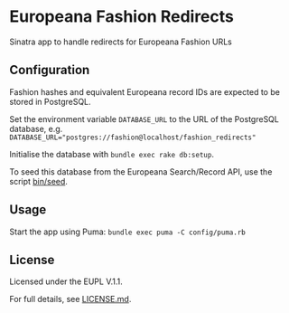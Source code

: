 # Europeana Fashion Redirects

Sinatra app to handle redirects for Europeana Fashion URLs

## Configuration

Fashion hashes and equivalent Europeana record IDs are expected to be stored in
PostgreSQL.

Set the environment variable `DATABASE_URL` to the URL of the PostgreSQL
database, e.g. `DATABASE_URL="postgres://fashion@localhost/fashion_redirects"`

Initialise the database with `bundle exec rake db:setup`.


To seed this database from the Europeana Search/Record API, use the script
[bin/seed](bin/seed).

## Usage

Start the app using Puma: `bundle exec puma -C config/puma.rb`

## License

Licensed under the EUPL V.1.1.

For full details, see [LICENSE.md](LICENSE.md).

